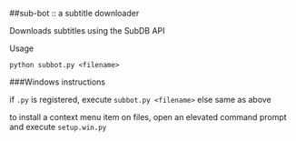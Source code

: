 ##sub-bot :: a subtitle downloader

Downloads subtitles using the SubDB API

Usage

    python subbot.py <filename>
    
###Windows instructions

if `.py` is registered, execute `subbot.py <filename>` else same as above

to install a context menu item on files, open an elevated command prompt and execute `setup.win.py`
